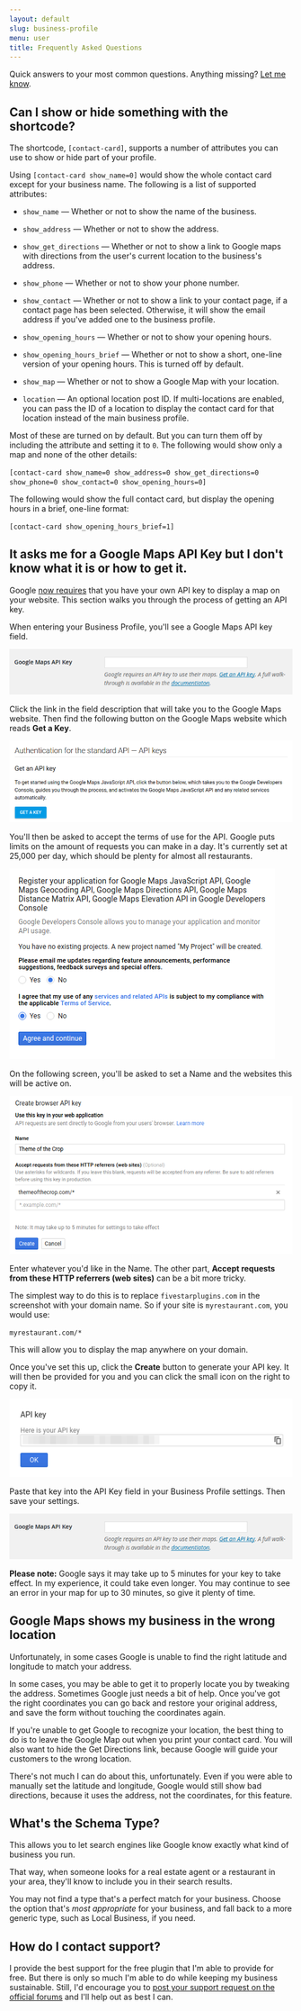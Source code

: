 ```yaml
---
layout: default
slug: business-profile
menu: user
title: Frequently Asked Questions
---
```

Quick answers to your most common questions. Anything missing? [Let me know](https://www.fivestarplugins.com/about/support).

## <a name="shortcode"></a> Can I show or hide something with the shortcode?

The shortcode, `[contact-card]`, supports a number of attributes you can use to show or hide part of your profile.

Using `[contact-card show_name=0]` would show the whole contact card except for your business name. The following is a list of supported attributes:

- `show_name` &mdash; Whether or not to show the name of the business.

- `show_address` &mdash; Whether or not to show the address.

- `show_get_directions` &mdash; Whether or not to show a link to Google maps with directions from the user's current location to the business's address.

- `show_phone` &mdash; Whether or not to show your phone number.

- `show_contact` &mdash; Whether or not to show a link to your contact page, if a contact page has been selected. Otherwise, it will show the email address if you've added one to the business profile.

- `show_opening_hours` &mdash; Whether or not to show your opening hours.

- `show_opening_hours_brief` &mdash; Whether or not to show a short, one-line version of your opening hours. This is turned off by default.

- `show_map` &mdash; Whether or not to show a Google Map with your location.

- `location` &mdash; An optional location post ID. If multi-locations are enabled, you can pass the ID of a location to display the contact card for that location instead of the main business profile.

Most of these are turned on by default. But you can turn them off by including the attribute and setting it to `0`. The following would show only a map and none of the other details:

`[contact-card show_name=0 show_address=0 show_get_directions=0 show_phone=0 show_contact=0 show_opening_hours=0]`

The following would show the full contact card, but display the opening hours in a brief, one-line format:

`[contact-card show_opening_hours_brief=1]`

## <a name="google-maps-api-key"></a> It asks me for a Google Maps API Key but I don't know what it is or how to get it.

Google [now requires](https://googlegeodevelopers.blogspot.co.uk/2016/06/building-for-scale-updates-to-google.html) that you have your own API key to display a map on your website. This section walks you through the process of getting an API key.

When entering your Business Profile, you'll see a Google Maps API key field.

![Screenshot of the API Key field in Business Profile](/img/google-maps-api-key/gmaps-key-enter-key.png)

Click the link in the field description that will take you to the Google Maps website. Then find the following button on the Google Maps website which reads **Get a Key**.

![Screenshot of the Get Key button on Google Maps' website](/img/google-maps-api-key/gmaps-key-get-key.png)

You'll then be asked to accept the terms of use for the API. Google puts limits on the amount of requests you can make in a day. It's currently set at 25,000 per day, which should be plenty for almost all restaurants.

![Screenshot of the form to accept terms on Google Maps' website](/img/google-maps-api-key/gmaps-key-accept-terms.png)

On the following screen, you'll be asked to set a Name and the websites this will be active on.

![Screenshot of the form to enter domain details on Google Maps' website](/img/google-maps-api-key/gmaps-key-enter-domain.png)

Enter whatever you'd like in the Name. The other part, **Accept requests from these HTTP referrers (web sites)** can be a bit more tricky.

The simplest way to do this is to replace `fivestarplugins.com` in the screenshot with your domain name. So if your site is `myrestaurant.com`, you would use:

`myrestaurant.com/*`

This will allow you to display the map anywhere on your domain.

Once you've set this up, click the **Create** button to generate your API key. It will then be provided for you and you can click the small icon on the right to copy it.

![Screenshot of the form to copy your API key from Google Maps' website](/img/google-maps-api-key/gmaps-key-copy-key.png)

Paste that key into the API Key field in your Business Profile settings. Then save your settings.

![Screenshot of the API Key field in Business Profile](/img/google-maps-api-key/gmaps-key-enter-key.png)

**Please note:** Google says it may take up to 5 minutes for your key to take effect. In my experience, it could take even longer. You may continue to see an error in your map for up to 30 minutes, so give it plenty of time.

## <a name="map-latlon"></a> Google Maps shows my business in the wrong location

Unfortunately, in some cases Google is unable to find the right latitude and longitude to match your address.

In some cases, you may be able to get it to properly locate you by tweaking the address. Sometimes Google just needs a bit of help. Once you've got the right coordinates you can go back and restore your original address, and save the form without touching the coordinates again.

If you're unable to get Google to recognize your location, the best thing to do is to leave the Google Map out when you print your contact card. You will also want to hide the Get Directions link, because Google will guide your customers to the wrong location.

There's not much I can do about this, unfortunately. Even if you were able to manually set the latitude and longitude, Google would still show bad directions, because it uses the address, not the coordinates, for this feature.

## <a name="schema-type"></a> What's the Schema Type?

This allows you to let search engines like Google know exactly what kind of business you run.

That way, when someone looks for a real estate agent or a restaurant in your area, they'll know to include you in their search results.

You may not find a type that's a perfect match for your business. Choose the option that's *most appropriate* for your business, and fall back to a more generic type, such as Local Business, if you need.

## <a name="support"></a> How do I contact support?

I provide the best support for the free plugin that I'm able to provide for free. But there is only so much I'm able to do while keeping my business sustainable. Still, I'd encourage you to [post your support request on the official forums](http://wordpress.org/support/plugin/business-profile) and I'll help out as best I can.
